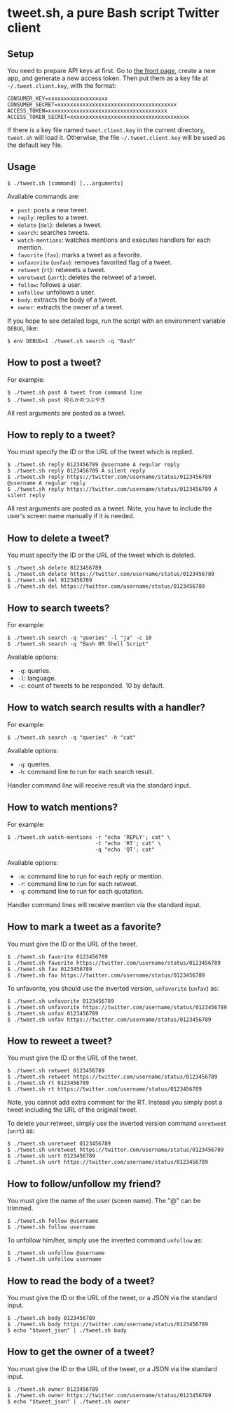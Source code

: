 # tweet.sh, a pure Bash script Twitter client

## Setup

You need to prepare API keys at first.
Go to [the front page](https://apps.twitter.com/), create a new app, and generate a new access token.
Then put them as a key file at `~/.tweet.client.key`, with the format:

~~~
CONSUMER_KEY=xxxxxxxxxxxxxxxxxxx
CONSUMER_SECRET=xxxxxxxxxxxxxxxxxxxxxxxxxxxxxxxxxxxxxx
ACCESS_TOKEN=xxxxxxxxxxxxxxxxxxxxxxxxxxxxxxxxxxxxxx
ACCESS_TOKEN_SECRET=xxxxxxxxxxxxxxxxxxxxxxxxxxxxxxxxxxxxxx
~~~

If there is a key file named `tweet.client.key` in the current directory, `tweet.sh` will load it.
Otherwise, the file `~/.tweet.client.key` will be used as the default key file.

## Usage

~~~
$ ./tweet.sh [command] [...arguments]
~~~

Available commands are:

 * `post`: posts a new tweet.
 * `reply`: replies to a tweet.
 * `delete` (`del`): deletes a tweet.
 * `search`: searches tweets.
 * `watch-mentions`: watches mentions and executes handlers for each mention.
 * `favorite` (`fav`): marks a tweet as a favorite.
 * `unfavorite` (`unfav`): removes favorited flag of a tweet.
 * `retweet` (`rt`): retweets a tweet.
 * `unretweet` (`unrt`): deletes the retweet of a tweet.
 * `follow`: follows a user.
 * `unfollow`: unfollows a user.
 * `body`: extracts the body of a tweet.
 * `owner`: extracts the owner of a tweet.

If you hope to see detailed logs, run the script with an environment variable `DEBUG`, like:

~~~
$ env DEBUG=1 ./tweet.sh search -q "Bash"
~~~

## How to post a tweet?

For example:

~~~
$ ./tweet.sh post A tweet from command line
$ ./tweet.sh post 何らかのつぶやき
~~~

All rest arguments are posted as a tweet.

## How to reply to a tweet?

You must specify the ID or the URL of the tweet which is replied.

~~~
$ ./tweet.sh reply 0123456789 @username A regular reply
$ ./tweet.sh reply 0123456789 A silent reply
$ ./tweet.sh reply https://twitter.com/username/status/0123456789 @username A regular reply
$ ./tweet.sh reply https://twitter.com/username/status/0123456789 A silent reply
~~~

All rest arguments are posted as a tweet.
Note, you have to include the user's screen name manually if it is needed.

## How to delete a tweet?

You must specify the ID or the URL of the tweet which is deleted.

~~~
$ ./tweet.sh delete 0123456789
$ ./tweet.sh delete https://twitter.com/username/status/0123456789
$ ./tweet.sh del 0123456789
$ ./tweet.sh del https://twitter.com/username/status/0123456789
~~~

## How to search tweets?

For example:

~~~
$ ./tweet.sh search -q "queries" -l "ja" -c 10
$ ./tweet.sh search -q "Bash OR Shell Script"
~~~

Available options:

 * `-q`: queries.
 * `-l`: language.
 * `-c`: count of tweets to be responded. 10 by default.

## How to watch search results with a handler?

For example:

~~~
$ ./tweet.sh search -q "queries" -h "cat"
~~~

Available options:

 * `-q`: queries.
 * `-h`: command line to run for each search result.

Handler command line will receive result via the standard input.

## How to watch mentions?

For example:

~~~
$ ./tweet.sh watch-mentions -r "echo 'REPLY'; cat" \
                            -t "echo 'RT'; cat" \
                            -q "echo 'QT'; cat"
~~~

Available options:

 * `-m`: command line to run for each reply or mention.
 * `-r`: command line to run for each retweet.
 * `-q`: command line to run for each quotation.

Handler command lines will receive mention via the standard input.

## How to mark a tweet as a favorite?

You must give the ID or the URL of the tweet.

~~~
$ ./tweet.sh favorite 0123456789
$ ./tweet.sh favorite https://twitter.com/username/status/0123456789
$ ./tweet.sh fav 0123456789
$ ./tweet.sh fav https://twitter.com/username/status/0123456789
~~~

To unfavorite, you should use the inverted version, `unfavorite` (`unfav`) as:

~~~
$ ./tweet.sh unfavorite 0123456789
$ ./tweet.sh unfavorite https://twitter.com/username/status/0123456789
$ ./tweet.sh unfav 0123456789
$ ./tweet.sh unfav https://twitter.com/username/status/0123456789
~~~

## How to reweet a tweet?

You must give the ID or the URL of the tweet.

~~~
$ ./tweet.sh retweet 0123456789
$ ./tweet.sh retweet https://twitter.com/username/status/0123456789
$ ./tweet.sh rt 0123456789
$ ./tweet.sh rt https://twitter.com/username/status/0123456789
~~~

Note, you cannot add extra comment for the RT.
Instead you simply post a tweet including the URL of the original tweet.

To delete your retweet, simply use the inverted version command `unretweet` (`unrt`) as:

~~~
$ ./tweet.sh unretweet 0123456789
$ ./tweet.sh unretweet https://twitter.com/username/status/0123456789
$ ./tweet.sh unrt 0123456789
$ ./tweet.sh unrt https://twitter.com/username/status/0123456789
~~~

## How to follow/unfollow my friend?

You must give the name of the user (sceen name). The "@" can be trimmed.

~~~
$ ./tweet.sh follow @username
$ ./tweet.sh follow username
~~~

To unfollow him/her, simply use the inverted command `unfollow` as:

~~~
$ ./tweet.sh unfollow @username
$ ./tweet.sh unfollow username
~~~

## How to read the body of a tweet?

You must give the ID or the URL of the tweet, or a JSON via the standard input.

~~~
$ ./tweet.sh body 0123456789
$ ./tweet.sh body https://twitter.com/username/status/0123456789
$ echo "$tweet_json" | ./tweet.sh body
~~~

## How to get the owner of a tweet?

You must give the ID or the URL of the tweet, or a JSON via the standard input.

~~~
$ ./tweet.sh owner 0123456789
$ ./tweet.sh owner https://twitter.com/username/status/0123456789
$ echo "$tweet_json" | ./tweet.sh owner
~~~
